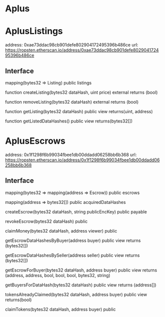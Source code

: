 # Aplus



# AplusListings
address: 0xae73ddac98cb901defe802904172495396b486ce
url: https://ropsten.etherscan.io/address/0xae73ddac98cb901defe802904172495396b486ce



## Interface
mapping(bytes32 => Listing) public listings

function createListing(bytes32 dataHash, uint price) external returns (bool)

function removeListing(bytes32 dataHash) external returns (bool)

function getListing(bytes32 dataHash) public view returns(uint, address)

function getListedDataHashes() public view returns(bytes32[])





# AplusEscrows
address: 0x1f1298f6b99034fbee1db00ddadd06258bb6b368
url: https://ropsten.etherscan.io/address/0x1f1298f6b99034fbee1db00ddadd06258bb6b368



## Interface
mapping(bytes32 => mapping(address => Escrow)) public escrows

mapping(address => bytes32[]) public acquiredDataHashes

createEscrow(bytes32 dataHash, string publicEncKey) public payable

revokeEscrow(bytes32 dataHash) public

claimMoney(bytes32 dataHash, address viewer) public

getEscrowDataHashesByBuyer(address buyer) public view returns (bytes32[])

getEscrowDataHashesBySeller(address seller) public view returns (bytes32[])

getEscrowForBuyer(bytes32 dataHash, address buyer) public view returns (address, address, bool, bool, bool, bytes32, string)

getBuyersForDataHash(bytes32 dataHash) public view returns (address[])

tokensAlreadyClaimed(bytes32 dataHash, address buyer) public view returns(bool)

claimTokens(bytes32 dataHash, address buyer) public